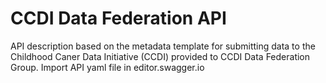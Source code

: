 # CCDI Data Federation API
API description based on the metadata template for submitting data to the Childhood Caner Data Initiative (CCDI) provided to CCDI Data Federation Group.
Import API yaml file in editor.swagger.io
